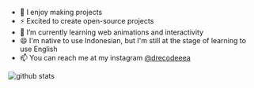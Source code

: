 

- 🔭 I enjoy making projects
- ⚡ Excited to create open-source projects
- 🌱 I’m currently learning web animations and interactivity
- 😄 I'm native to use Indonesian, but I'm still at the stage of learning to use English
- 📫 You can reach me at my instagram [@drecodeeea](https://www.instagram.com/drecodeeea/)

![github stats](https://github-readme-stats.vercel.app/api?username=atranathemes&show_icons=true)
